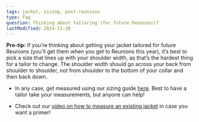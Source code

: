```yaml
---
tags: jacket, sizing, post-reunions
type: faq
question: Thinking about tailoring (for future Reunions)?
lastModified: 2024-11-20
---
```


<!--- If you will not be attending Reunions, email [jacket czar](mailto:p2000jackets@gmail.com) after the planning team has had a chance to recover from the weekend, but before June 5, with the subject line “LATE JACKET ORDER.”-->

**Pro-tip:** If you’re thinking about getting your jacket tailored for future Reunions (you'll get them when you get to Reunions this year), it’s best to pick a size that lines up with your shoulder width, as that’s the hardest thing for a tailor to change. The shoulder width should go across your back from shoulder to shoulder, not from shoulder to the bottom of your collar and then back down.

- In any case, get measured using our sizing guide [here](/images/jacket/P2000_25th_Jacket_Sizing_Chart.pdf). Best to have a tailor take your measurements, but anyone can help!

- Check out our [video on how to measure an existing jacket](https://youtube.com/shorts/OZ3EhH3GHaY) in case you want a primer!
